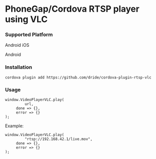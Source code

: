 # PhoneGap/Cordova RTSP player using VLC

### Supported Platform
Android
iOS

Android

### Installation

```
cordova plugin add https://github.com/dride/cordova-plugin-rtsp-vlc
```

### Usage

```
window.VideoPlayerVLC.play(
         url,
	 done => {},
	 error => {}
);
```

Example:

```
window.VideoPlayerVLC.play(
         "rtsp://192.168.42.1/live.mov",
	 done => {},
	 error => {}
);
```

